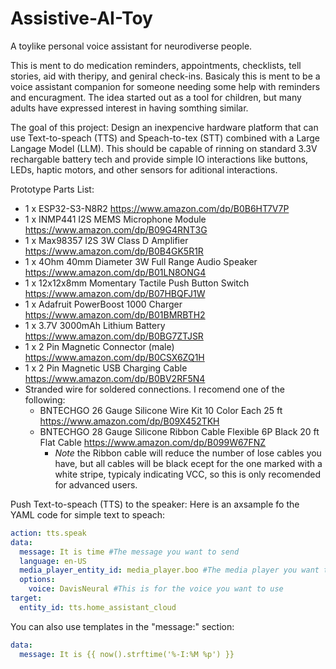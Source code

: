 # Assistive-AI-Toy
A toylike personal voice assistant for neurodiverse people.

This is ment to do medication reminders, appointments, checklists, tell stories, aid with theripy, and geniral check-ins. Basicaly this is ment to be a voice assistant companion for someone needing some help with reminders and encuragment. The idea started out as a tool for children, but many adults have expressed interest in having somthing similar.

The goal of this project:
Design an inexpencive hardware platform that can use Text-to-speach (TTS) and Speach-to-tex (STT) combined with a Large Langage Model (LLM). This should be capable of rinning on standard 3.3V rechargable battery tech and provide simple IO interactions like buttons, LEDs, haptic motors, and other sensors for aditional interactions.

Prototype Parts List:

* 1 x ESP32-S3-N8R2 https://www.amazon.com/dp/B0B6HT7V7P
* 1 x INMP441 I2S MEMS Microphone Module https://www.amazon.com/dp/B09G4RNT3G
* 1 x Max98357 I2S 3W Class D Amplifier https://www.amazon.com/dp/B0B4GK5R1R
* 1 x 4Ohm 40mm Diameter 3W Full Range Audio Speaker https://www.amazon.com/dp/B01LN8ONG4
* 1 x 12x12x8mm Momentary Tactile Push Button Switch https://www.amazon.com/dp/B07HBQFJ1W
* 1 x Adafruit PowerBoost 1000 Charger https://www.amazon.com/dp/B01BMRBTH2
* 1 x 3.7V 3000mAh Lithium Battery https://www.amazon.com/dp/B0BG7ZTJSR
* 1 x 2 Pin Magnetic Connector (male) https://www.amazon.com/dp/B0CSX6ZQ1H
* 1 x 2 Pin Magnetic USB Charging Cable https://www.amazon.com/dp/B0BV2RF5N4
* Stranded wire for soldered connections. I recomend one of the following:
  - BNTECHGO 26 Gauge Silicone Wire Kit 10 Color Each 25 ft https://www.amazon.com/dp/B09X452TKH
  - BNTECHGO 28 Gauge Silicone Ribbon Cable Flexible 6P Black 20 ft Flat Cable https://www.amazon.com/dp/B099W67FNZ
    + *Note* the Ribbon cable will reduce the number of lose cables you have, but all cables will be black ecept for the one marked with a white stripe, typicaly indicating VCC, so this is only recomended for advanced users.
  

Push Text-to-speach (TTS) to the speaker:
Here is an axsample fo the YAML code for simple text to speach:
```yaml
action: tts.speak
data:
  message: It is time #The message you want to send
  language: en-US
  media_player_entity_id: media_player.boo #The media player you want to target
  options:
    voice: DavisNeural #This is for the voice you want to use
target:
  entity_id: tts.home_assistant_cloud
```

You can also use templates in the "message:" section:
```yaml
data:
  message: It is {{ now().strftime('%-I:%M %p') }}
```
